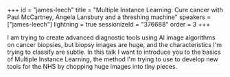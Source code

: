 +++
id = "james-leech"
title = "Multiple Instance Learning: Cure cancer with Paul McCartney, Angela Lansbury and a threshing machine"
speakers = ["james-leech"]
lightning = true
sessionizeId = "376688"
order = 3
+++

I am trying to create advanced diagnostic tools using AI image algorithms on cancer biopsies, but biopsy images are huge, and the characteristics I'm trying to classify are subtle. In this talk I want to introduce you to the basics of Multiple Instance Learning, the method I'm trying to use to develop new tools for the NHS by chopping huge images into tiny pieces.